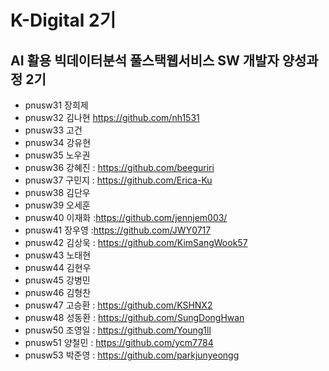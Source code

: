 # K-Digital 2기 
## AI 활용 빅데이터분석 풀스택웹서비스 SW 개발자 양성과정 2기

+ pnusw31	장희제
+ pnusw32	김나현 https://github.com/nh1531
+ pnusw33	고건
+ pnusw34	강유현
+ pnusw35	노우권
+ pnusw36	강혜진 : https://github.com/beeguriri
+ pnusw37	구민지 : https://github.com/Erica-Ku 
+ pnusw38	김단우
+ pnusw39	오세훈
+ pnusw40	이재화 :https://github.com/jennjem003/
+ pnusw41	장우영 :https://github.com/JWY0717
+ pnusw42	김상욱 : https://github.com/KimSangWook57
+ pnusw43	노태현
+ pnusw44	김현우
+ pnusw45	강병민
+ pnusw46	김형찬
+ pnusw47	고승환 : https://github.com/KSHNX2
+ pnusw48	성동환 : https://github.com/SungDongHwan
+ pnusw50	조영일 : https://github.com/Young1ll
+ pnusw51	양철민 : https://github.com/ycm7784
+ pnusw53	박준영 : https://github.com/parkjunyeongg 
